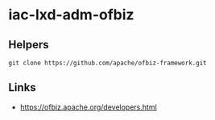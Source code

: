 # iac-lxd-adm-ofbiz

## Helpers

    git clone https://github.com/apache/ofbiz-framework.git

## Links

- https://ofbiz.apache.org/developers.html
